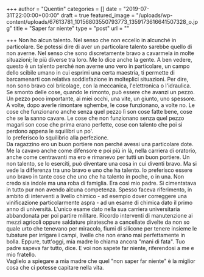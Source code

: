 +++
author = "Quentin"
categories = []
date = "2019-07-31T22:00:00+00:00"
draft = true
featured_image = "/uploads/wp-content/uploads/67613781_10156803550793773_1359173616641507328_o.jpg"
title = "Saper far niente"
type = "post"
url = ""

+++
Non ho alcun talento. Nel senso che non eccello in alcunché in particolare. Se potessi dire di aver un particolare talento sarebbe quello di non averne. Nel senso che sono discretamente bravo a cavarmela in molte situazioni; le più diverse tra loro. Me lo dice anche la gente. A ben vedere, questo è un talento perché non averne uno vero in particolare, un campo dello scibile umano in cui esprimi una certa maestria, ti permette di barcamenarti con relativa soddisfazione in molteplici situazioni. Per dire, non sono bravo col bricolage, con la meccanica, l'elettronica o l'idraulica. Se smonto delle cose, quando le rimonto, può essere che avanzi un pezzo. Un pezzo poco importante, ai miei occhi, una vite, un giunto, uno spessore. A volte, dopo averle rimontare sghembe, le cose funzionano, a volte no. Le cose che funzionano anche senza quel pezzo lì son cose fatte bene, cose che se la sanno cavare. Le cose che non funzionano senza quel pezzo magari son cose che prima erano perfette, cose con talento che poi si perdono appena le squilibri un po'.   
Io preferisco lo squilibrio alla perfezione.   
Da ragazzino ero un buon portiere non perché avessi una particolare dote. Me la cavavo anche come difensore e poi più in là, nella carriera di oratorio, anche come centravanti ma ero e rimanevo per tutti un buon portiere. Un non talento, se lo eserciti, può diventare una cosa in cui diventi bravo. Ma si vede la differenza tra uno bravo e uno che ha talento. Io preferisco essere uno bravo in tante cose che uno che ha talento in poche, o in una. Non credo sia indole ma una roba di famiglia. Era così mio padre. Si cimentatava in tutto pur non avendo alcuna competenza. Spesso faceva riferimento, in ambito di interventi a livello chimico - ad esempio dover correggere una vinificazione particolarmente aspra - ad un esame di chimica dato il primo anno di università. L'unico esame dato nella sua carriera universitaria abbandonata per poi partire militare. Ricordo interventi di manutenzione ai mezzi agricoli oppure saldature piratesche a cancellate divelte da non so quale urto che tenevano per miracolo, fiumi di silicone per tenere insieme le tubature per irrigare i campi, livelle che non erano mai perfettamente in bolla. Eppure, tutt'oggi, mia madre lo chiama ancora "mani di fata". Tuo padre sapeva far tutto, dice. E voi non sapete far niente, riferendosi a me e mio fratello.   
Vaglielo a spiegare a mia madre che quel "non saper far niente" è la miglior cosa che ci potesse capitare nella vita.